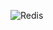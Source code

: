 ![Redis](https://upload.wikimedia.org/wikipedia/en/thumb/6/6b/Redis_Logo.svg/1200px-Redis_Logo.svg.png)